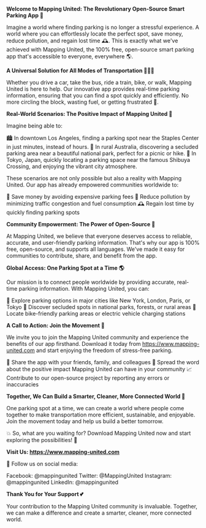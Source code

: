 **Welcome to Mapping United: The Revolutionary Open-Source Smart Parking App 🚀**

Imagine a world where finding parking is no longer a stressful experience. A world where you can effortlessly locate the perfect spot, save money, reduce pollution, and regain lost time 🕰️. This is exactly what we've achieved with Mapping United, the 100% free, open-source smart parking app that's accessible to everyone, everywhere 🌎.

**A Universal Solution for All Modes of Transportation 🚌🚂💨**

Whether you drive a car, take the bus, ride a train, bike, or walk, Mapping United is here to help. Our innovative app provides real-time parking information, ensuring that you can find a spot quickly and efficiently. No more circling the block, wasting fuel, or getting frustrated 😤.

**Real-World Scenarios: The Positive Impact of Mapping United 🌆**

Imagine being able to:

🏙️ In downtown Los Angeles, finding a parking spot near the Staples Center in just minutes, instead of hours.
💺 In rural Australia, discovering a secluded parking area near a beautiful national park, perfect for a picnic or hike.
🚕 In Tokyo, Japan, quickly locating a parking space near the famous Shibuya Crossing, and enjoying the vibrant city atmosphere.

These scenarios are not only possible but also a reality with Mapping United. Our app has already empowered communities worldwide to:

💪 Save money by avoiding expensive parking fees
🌟 Reduce pollution by minimizing traffic congestion and fuel consumption
🕰️ Regain lost time by quickly finding parking spots

**Community Empowerment: The Power of Open-Source 🤝**

At Mapping United, we believe that everyone deserves access to reliable, accurate, and user-friendly parking information. That's why our app is 100% free, open-source, and supports all languages. We've made it easy for communities to contribute, share, and benefit from the app.

**Global Access: One Parking Spot at a Time 🌎**

Our mission is to connect people worldwide by providing accurate, real-time parking information. With Mapping United, you can:

📍 Explore parking options in major cities like New York, London, Paris, or Tokyo
💺 Discover secluded spots in national parks, forests, or rural areas
🚌 Locate bike-friendly parking areas or electric vehicle charging stations

**A Call to Action: Join the Movement 🎉**

We invite you to join the Mapping United community and experience the benefits of our app firsthand. Download it today from https://www.mapping-united.com and start enjoying the freedom of stress-free parking.

📨 Share the app with your friends, family, and colleagues
💬 Spread the word about the positive impact Mapping United can have in your community
📈 Contribute to our open-source project by reporting any errors or inaccuracies

**Together, We Can Build a Smarter, Cleaner, More Connected World 🌟**

One parking spot at a time, we can create a world where people come together to make transportation more efficient, sustainable, and enjoyable. Join the movement today and help us build a better tomorrow.

💥 So, what are you waiting for? Download Mapping United now and start exploring the possibilities! 🚀

**Visit Us: https://www.mapping-united.com**

📱 Follow us on social media:

Facebook: @mappingunited
Twitter: @MappingUnited
Instagram: @mappingunited
LinkedIn: @mappingunited

**Thank You for Your Support 💕**

Your contribution to the Mapping United community is invaluable. Together, we can make a difference and create a smarter, cleaner, more connected world.
